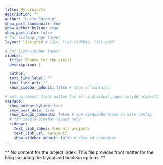 ```yaml
---
title: My projects
description: ""
author: "Lucio Cornejo"
show_post_thumbnail: true
show_author_byline: true
show_post_date: false
# for listing page layout
layout: list-grid # list, list-sidebar, list-grid

# for list-sidebar layout
sidebar: 
  title: Thanks for the visit!
  description: |

  author: 
  text_link_label: ""
  text_link_url: ""
  show_sidebar_adunit: false # show ad container

# set up common front matter for all individual pages inside project/
cascade:    
  show_author_byline: true
  show_post_date: true
  show_disqus_comments: false # see disqusShortname in site config
  # for single-sidebar layout only
  sidebar:
    text_link_label: View all projects
    text_link_url: /project/
    show_sidebar_adunit: false # show ad container
---
```


** No content for the project index. This file provides front matter for the blog including the layout and boolean options. **
